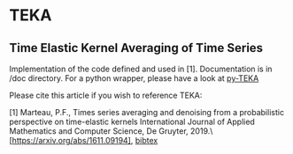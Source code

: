 # TEKA
## Time Elastic Kernel Averaging of Time Series

Implementation of the code defined and used in [1]. Documentation is in /doc directory.
For a python wrapper, please have a look at [py-TEKA](https://github.com/pfmarteau/py-TEKA)

Please cite this article if you wish to reference TEKA:

[1] Marteau, P.F., Times series averaging and denoising from a probabilistic perspective on time-elastic kernels
International Journal of Applied Mathematics and Computer Science, De Gruyter, 2019.\ [https://arxiv.org/abs/1611.09194], [bibtex](doc/marteau2019.bib)

